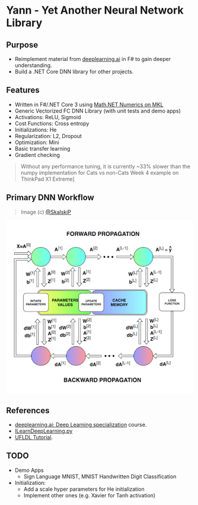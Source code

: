 # Yann - Yet Another Neural Network Library

## Purpose

- Reimplement material from [deeplearning.ai](https://www.deeplearning.ai/) in F# to gain deeper understanding.
- Build a .NET Core DNN library for other projects.

## Features

- Written in F#/.NET Core 3 using [Math.NET Numerics on MKL](https://numerics.mathdotnet.com/) 
- Generic Vectorized FC DNN Library (with unit tests and demo apps)
- Activations: ReLU, Sigmoid
- Cost Functions: Cross entropy
- Initializations: He
- Regularization: L2, Dropout
- Optimization: Mini
- Basic transfer learning
- Gradient checking

> Without any performance tuning, it is currently ~33% slower than the numpy implementation for Cats vs non-Cats Week 4 example on ThinkPad X1 Extreme]

## Primary DNN Workflow

> Image (c) [@SkalskiP](https://github.com/SkalskiP/ILearnDeepLearning.py/tree/master/01_mysteries_of_neural_networks/03_numpy_neural_net)

![Deep Neural Network Workflow](./content/images/DNNWorkflow.gif "Deep Neural Network Workflow")

## References

- [deeplearning.ai: Deep Learning specialization](https://www.deeplearning.ai/) course.
- [ILearnDeepLearning.py](https://github.com/SkalskiP/ILearnDeepLearning.py/tree/master/01_mysteries_of_neural_networks/03_numpy_neural_net)
- [UFLDL Tutorial](http://ufldl.stanford.edu/tutorial/).

## TODO

- Demo Apps
  - Sign Language MNIST, MNIST Handwritten Digit Classification
- Initialization:
  - Add a scale hyper parameters for He initialization
  - Implement other ones (e.g. Xavier for Tanh activation)

